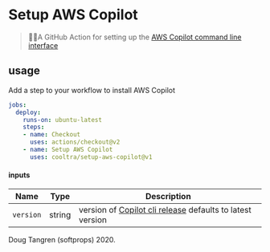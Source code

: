 # Setup AWS Copilot

> 👩‍✈️A GitHub Action for setting up the [AWS Copilot command line interface](https://github.com/aws/copilot-cli)

## usage

Add a step to your workflow to install AWS Copilot

```yml
jobs:
  deploy:
    runs-on: ubuntu-latest
    steps:
    - name: Checkout
      uses: actions/checkout@v2
    - name: Setup AWS Copilot
      uses: cooltra/setup-aws-copilot@v1

```

#### inputs

| Name        | Type    | Description                                                     |
|-------------|---------|-----------------------------------------------------------------|
| `version`      | string  | version of [Copilot cli release](https://github.com/aws/copilot-cli/releases) defaults to latest version                |


Doug Tangren (softprops) 2020.
